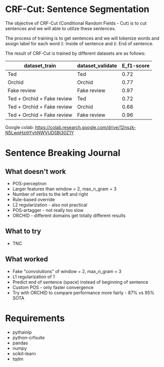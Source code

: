 #  CRF-Cut: Sentence Segmentation

The objective of CRF-Cut (Conditional Random Fields - Cut) is to cut sentences and we will able to utilize these sentences.

The process of training is to get sentences and we will tokenize words and assign label for each word `I`: Inside of sentence and `E`: End of sentence.

The result of CRF-Cut is trained by different datasets are as follows:

| dataset_train              | dataset_validate | E_f1-score |
|----------------------------|------------------|------------|
| Ted                        | Ted              | 0.72       |
| Orchid                     | Orchid           | 0.77       |
| Fake review                | Fake review      | 0.97       |
| Ted + Orchid + Fake review | Ted              | 0.72       |
| Ted + Orchid + Fake review | Orchid           | 0.68       |
| Ted + Orchid + Fake review | Fake review      | 0.96       |

Google colab: https://colab.research.google.com/drive/12nszk-N5LwpHzitlYvhNWVUDSBj30Z1Y

# Sentence Breaking Journal

## What doesn't work

* POS-perceptron
* Larger features than window = 2, max_n_gram = 3
* Number of verbs to the left and right
* Rule-based override
* L2 regularization - also not practical
* POS-artagger - not really too slow
* ORCHID - different domains get totally different results

## What to try

* TNC

## What worked

* Fake "convolutions" of window = 2, max_n_gram = 3
* L1 regularization of 1
* Predict end of sentence (space) instead of beginning of sentence
* Custom POS - only faster convergence
* Try with ORCHID to compare performance more fairly - 87% vs 95% SOTA

# Requirements

- pythainlp
- python-crfsuite
- pandas
- numpy
- scikit-learn
- tqdm